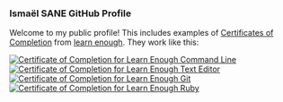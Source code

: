 ### Ismaël SANE GitHub Profile

Welcome to my public profile! This includes examples of [Certificates of Completion](https://www.learnenough.com/certificates/Ismael) from [learn enough](https://www.learnenough.com/). They work like this:

<a href="https://www.learnenough.com/certificates/Ismael"><img src="https://www.learnenough.com/certificates/Ismael/command-line-tutorial.svg" alt="Certificate of Completion for Learn Enough Command Line"></a><a href="https://www.learnenough.com/certificates/Ismael"><img src="https://www.learnenough.com/certificates/Ismael/text-editor-tutorial.svg" alt="Certificate of Completion for Learn Enough Text Editor"></a><a href="https://www.learnenough.com/certificates/Ismael"><img src="https://www.learnenough.com/certificates/Ismael/git-tutorial.svg" alt="Certificate of Completion for Learn Enough Git"></a><a href="https://www.learnenough.com/certificates/Ismael"><img src="https://www.learnenough.com/certificates/Ismael/ruby-tutorial.svg" alt="Certificate of Completion for Learn Enough Ruby"></a>
